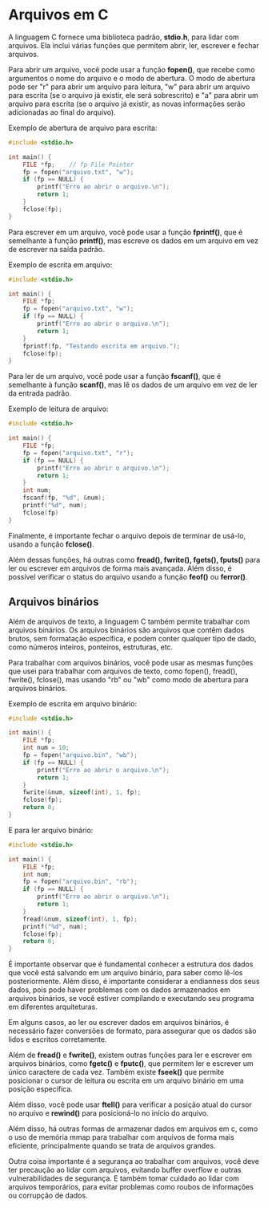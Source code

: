 # Arquivos em C

A linguagem C fornece uma biblioteca padrão, __stdio.h__, para lidar com arquivos. Ela inclui várias funções que permitem abrir, ler, escrever e fechar arquivos.

Para abrir um arquivo, você pode usar a função __fopen()__, que recebe como argumentos o nome do arquivo e o modo de abertura. O modo de abertura pode ser "r" para abrir um arquivo para leitura, "w" para abrir um arquivo para escrita (se o arquivo já existir, ele será sobrescrito) e "a" para abrir um arquivo para escrita (se o arquivo já existir, as novas informações serão adicionadas ao final do arquivo).

Exemplo de abertura de arquivo para escrita:
```c
#include <stdio.h>

int main() {
    FILE *fp;    // fp File Pointer
    fp = fopen("arquivo.txt", "w");
    if (fp == NULL) {
        printf("Erro ao abrir o arquivo.\n");
        return 1;
    }
    fclose(fp);
}
```

Para escrever em um arquivo, você pode usar a função __fprintf()__, que é semelhante à função __printf()__, mas escreve os dados em um arquivo em vez de escrever na saída padrão.

Exemplo de escrita em arquivo:
```c
#include <stdio.h>

int main() {
    FILE *fp;
    fp = fopen("arquivo.txt", "w");
    if (fp == NULL) {
        printf("Erro ao abrir o arquivo.\n");
        return 1;
    }
    fprintf(fp, "Testando escrita em arquivo.");
    fclose(fp);
}
```

Para ler de um arquivo, você pode usar a função __fscanf()__, que é semelhante à função __scanf()__, mas lê os dados de um arquivo em vez de ler da entrada padrão.

Exemplo de leitura de arquivo:
```c
#include <stdio.h>

int main() {
    FILE *fp;
    fp = fopen("arquivo.txt", "r");
    if (fp == NULL) {
        printf("Erro ao abrir o arquivo.\n");
        return 1;
    }
    int num;
    fscanf(fp, "%d", &num);
    printf("%d", num);
    fclose(fp)
}
```

Finalmente, é importante fechar o arquivo depois de terminar de usá-lo, usando a função __fclose()__.

Além dessas funções, há outras como __fread(), fwrite(), fgets(), fputs()__ para ler ou escrever em arquivos de forma mais avançada. Além disso, é possível verificar o status do arquivo usando a função __feof()__ ou __ferror()__.

## Arquivos binários

Além de arquivos de texto, a linguagem C também permite trabalhar com arquivos binários. Os arquivos binários são arquivos que contêm dados brutos, sem formatação específica, e podem conter qualquer tipo de dado, como números inteiros, ponteiros, estruturas, etc.

Para trabalhar com arquivos binários, você pode usar as mesmas funções que usei para trabalhar com arquivos de texto, como fopen(), fread(), fwrite(), fclose(), mas usando "rb" ou "wb" como modo de abertura para arquivos binários.

Exemplo de escrita em arquivo binário:
```c
#include <stdio.h>

int main() {
    FILE *fp;
    int num = 10;
    fp = fopen("arquivo.bin", "wb");
    if (fp == NULL) {
        printf("Erro ao abrir o arquivo.\n");
        return 1;
    }
    fwrite(&num, sizeof(int), 1, fp);
    fclose(fp);
    return 0;
}
```

E para ler arquivo binário:
```c
#include <stdio.h>

int main() {
    FILE *fp;
    int num;
    fp = fopen("arquivo.bin", "rb");
    if (fp == NULL) {
        printf("Erro ao abrir o arquivo.\n");
        return 1;
    }
    fread(&num, sizeof(int), 1, fp);
    printf("%d", num);
    fclose(fp);
    return 0;
}
```

É importante observar que é fundamental conhecer a estrutura dos dados que você está salvando em um arquivo binário, para saber como lê-los posteriormente. Além disso, é importante considerar a endianness dos seus dados, pois pode haver problemas com os dados armazenados em arquivos binários, se você estiver compilando e executando seu programa em diferentes arquiteturas.

Em alguns casos, ao ler ou escrever dados em arquivos binários, é necessário fazer conversões de formato, para assegurar que os dados são lidos e escritos corretamente.

Além de __fread()__ e __fwrite()__, existem outras funções para ler e escrever em arquivos binários, como __fgetc()__ e __fputc()__, que permitem ler e escrever um único caractere de cada vez. Também existe __fseek()__ que permite posicionar o cursor de leitura ou escrita em um arquivo binário em uma posição específica.

Além disso, você pode usar __ftell()__ para verificar a posição atual do cursor no arquivo e __rewind()__ para posicioná-lo no início do arquivo.

Além disso, há outras formas de armazenar dados em arquivos em c, como o uso de memória mmap para trabalhar com arquivos de forma mais eficiente, principalmente quando se trata de arquivos grandes.

Outra coisa importante é a segurança ao trabalhar com arquivos, você deve ter precaução ao lidar com arquivos, evitando buffer overflow e outras vulnerabilidades de segurança. E também tomar cuidado ao lidar com arquivos temporários, para evitar problemas como roubos de informações ou corrupção de dados.
